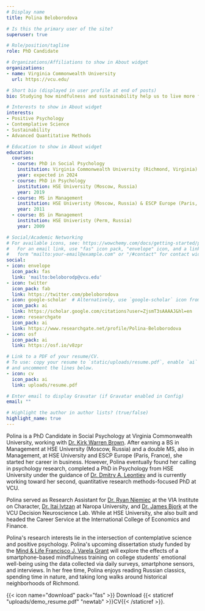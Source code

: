 ```yaml
---
# Display name
title: Polina Beloborodova

# Is this the primary user of the site?
superuser: true

# Role/position/tagline
role: PhD Candidate

# Organizations/Affiliations to show in About widget
organizations:
- name: Virginia Commonwealth University
  url: https://vcu.edu/

# Short bio (displayed in user profile at end of posts)
bio: Studying how mindfulness and sustainability help us to live more fulfilling and happy lives.

# Interests to show in About widget
interests:
- Positive Psychology
- Contemplative Science
- Sustainability
- Advanced Quantitative Methods

# Education to show in About widget
education:
  courses:
  - course: PhD in Social Psychology
    institution: Virginia Commonwealth University (Richmond, Virginia)
    year: expected in 2024
  - course: PhD in Psychology
    institution: HSE University (Moscow, Russia)
    year: 2019
  - course: MS in Management
    institution: HSE Univeristy (Moscow, Russia) & ESCP Europe (Paris, France), double degree
    year: 2011
  - course: BS in Management
    institution: HSE Univeristy (Perm, Russia)
    year: 2009

# Social/Academic Networking
# For available icons, see: https://wowchemy.com/docs/getting-started/page-builder/#icons
#   For an email link, use "fas" icon pack, "envelope" icon, and a link in the
#   form "mailto:your-email@example.com" or "/#contact" for contact widget.
social:
- icon: envelope
  icon_pack: fas
  link: 'mailto:beloborodp@vcu.edu'
- icon: twitter
  icon_pack: fab
  link: https://twitter.com/pbeloborodova
- icon: google-scholar  # Alternatively, use `google-scholar` icon from `ai` icon pack
  icon_pack: ai
  link: https://scholar.google.com/citations?user=ZjsmT3sAAAAJ&hl=en
- icon: researchgate
  icon_pack: ai
  link: https://www.researchgate.net/profile/Polina-Beloborodova
- icon: osf
  icon_pack: ai
  link: https://osf.io/v8zpr

# Link to a PDF of your resume/CV.
# To use: copy your resume to `static/uploads/resume.pdf`, enable `ai` icons in `params.toml`, 
# and uncomment the lines below.
- icon: cv
  icon_pack: ai
  link: uploads/resume.pdf

# Enter email to display Gravatar (if Gravatar enabled in Config)
email: ""

# Highlight the author in author lists? (true/false)
highlight_name: true
---
```


Polina is a PhD Candidate in Social Psychology at Virginia Commonwealth University, working with <a href= "https://psychology.vcu.edu/people/faculty/brown.html">Dr. Kirk Warren Brown</a>. After earning a BS in Management at HSE University (Moscow, Russia) and a double MS, also in Management, at HSE University and ESCP Europe (Paris, France), she started her career in business. However, Polina eventually found her calling in psychology research, completed a PhD in Psychology from HSE University under the guidance of <a href="https://www.hse.ru/en/org/persons/28125914">Dr. Dmitry A. Leontiev</a> and is currently working toward her second, quantitative research methods-focused PhD at VCU.

Polina served as Research Assistant for <a href="https://www.viacharacter.org/about/people/ryan-niemiec">Dr. Ryan Niemiec</a> at the VIA Institute on Character, <a href="https://www.naropa.edu/profile/ivtzan-itai/">Dr. Itai Ivtzan</a> at Naropa University, and <a href="https://psych.vcu.edu/about/meet-our-team/james-m-bjork-phd.html">Dr. James Bjork</a> at the VCU Decision Neuroscience Lab. While at HSE University, she also built and headed the Career Service at the International College of Economics and Finance.

Polina's research interests lie in the intersection of contemplative science and positive psychology. Polina's upcoming dissertation study funded by the <a href="https://www.mindandlife.org/grant/effects-and-mechanisms-of-smartphone-based-mindfulness-training-on-emotional-well-being-in-at-risk-college-students/">Mind & Life Francisco J. Varela Grant</a> will explore the effects of a smartphone-based mindfulness training on college students' emotional well-being using the data collected via daily surveys, smartphone sensors, and interviews. In her free time, Polina enjoys reading Russian classics, spending time in nature, and taking long walks around historical neighborhoods of Richmond.

{{< icon name="download" pack="fas" >}} Download {{< staticref "uploads/demo_resume.pdf" "newtab" >}}CV{{< /staticref >}}.
